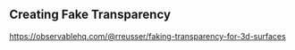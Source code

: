 ## Creating Fake Transparency

https://observablehq.com/@rreusser/faking-transparency-for-3d-surfaces
